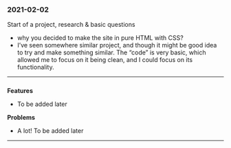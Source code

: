 ### 2021-02-02

Start of a project, research & basic questions

- why you decided to make the site in pure HTML with CSS?
- I’ve seen somewhere similar project, and though it might be good idea to try and make something similar.
  The “code” is very basic, which allowed me to focus on it being clean, and I could focus on its functionality.

---

### 

**Features**

- To be added later

**Problems**

- A lot! To be added later

---

